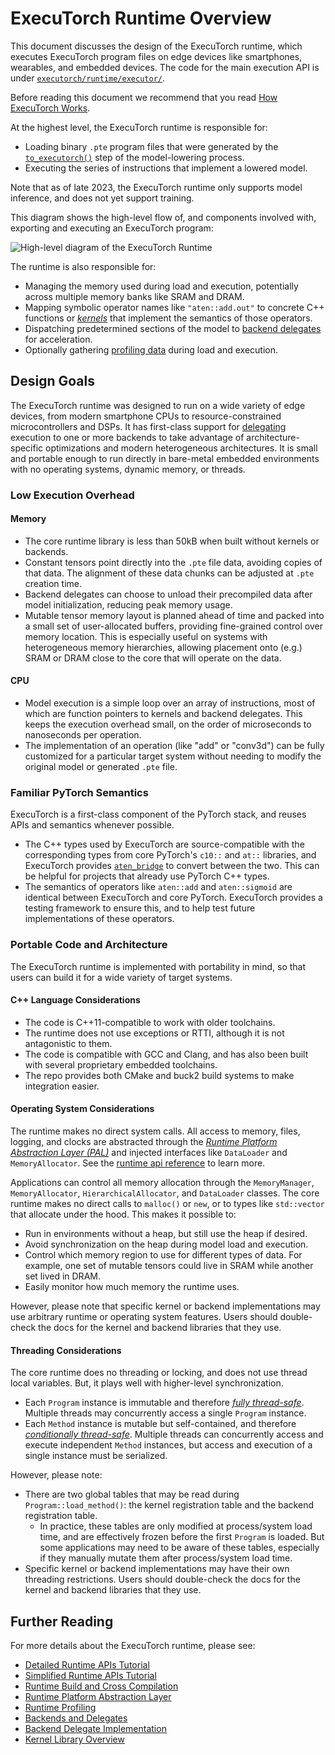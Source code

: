 # ExecuTorch Runtime Overview

This document discusses the design of the ExecuTorch runtime, which executes
ExecuTorch program files on edge devices like smartphones, wearables, and
embedded devices. The code for the main execution API is under
[`executorch/runtime/executor/`](https://github.com/pytorch/executorch/tree/main/runtime/executor).

Before reading this document we recommend that you read [How ExecuTorch
Works](intro-how-it-works.md).

At the highest level, the ExecuTorch runtime is responsible for:

* Loading binary `.pte` program files that were generated by the
  [`to_executorch()`](./tutorials/export-to-executorch-tutorial) step of the
  model-lowering process.
* Executing the series of instructions that implement a lowered model.

Note that as of late 2023, the ExecuTorch runtime only supports model inference,
and does not yet support training.

This diagram shows the high-level flow of, and components involved with,
exporting and executing an ExecuTorch program:

![High-level diagram of the ExecuTorch
Runtime](/_static/img/runtime-overview-high-level.png)

The runtime is also responsible for:

* Managing the memory used during load and execution, potentially across
  multiple memory banks like SRAM and DRAM.
* Mapping symbolic operator names like `"aten::add.out"` to concrete C++
  functions or [_kernels_](kernel-library-overview.md) that implement the
  semantics of those operators.
* Dispatching predetermined sections of the model to [backend
  delegates](compiler-delegate-and-partitioner.md) for acceleration.
* Optionally gathering [profiling data](sdk-profiling.md) during load and
  execution.

## Design Goals

The ExecuTorch runtime was designed to run on a wide variety of edge devices,
from modern smartphone CPUs to resource-constrained microcontrollers and DSPs.
It has first-class support for
[delegating](compiler-delegate-and-partitioner.md) execution to one or more
backends to take advantage of architecture-specific optimizations and modern
heterogeneous architectures. It is small and portable enough to run directly in
bare-metal embedded environments with no operating systems, dynamic memory, or
threads.

### Low Execution Overhead

#### Memory

* The core runtime library is less than 50kB when built without kernels or
  backends.
* Constant tensors point directly into the `.pte` file data, avoiding copies of
  that data. The alignment of these data chunks can be adjusted at `.pte`
  creation time.
* Backend delegates can choose to unload their precompiled data after model
  initialization, reducing peak memory usage.
* Mutable tensor memory layout is planned ahead of time and packed into a small
  set of user-allocated buffers, providing fine-grained control over memory
  location. This is especially useful on systems with heterogeneous memory
  hierarchies, allowing placement onto (e.g.) SRAM or DRAM close to the core
  that will operate on the data.

#### CPU

* Model execution is a simple loop over an array of instructions, most of which
  are function pointers to kernels and backend delegates. This keeps the
  execution overhead small, on the order of microseconds to nanoseconds per
  operation.
* The implementation of an operation (like "add" or "conv3d") can be fully
  customized for a particular target system without needing to modify the
  original model or generated `.pte` file.

### Familiar PyTorch Semantics

ExecuTorch is a first-class component of the PyTorch stack, and reuses APIs and
semantics whenever possible.

* The C++ types used by ExecuTorch are source-compatible with the corresponding
  types from core PyTorch's `c10::` and `at::` libraries, and ExecuTorch
  provides
  [`aten_bridge`](https://github.com/pytorch/executorch/blob/main/extension/aten_util/aten_bridge.h)
  to convert between the two. This can be helpful for projects that already use
  PyTorch C++ types.
* The semantics of operators like `aten::add` and `aten::sigmoid` are identical
  between ExecuTorch and core PyTorch. ExecuTorch provides a testing framework
  to ensure this, and to help test future implementations of these operators.

### Portable Code and Architecture

The ExecuTorch runtime is implemented with portability in mind, so that users
can build it for a wide variety of target systems.

#### C++ Language Considerations

* The code is C++11-compatible to work with older toolchains.
* The runtime does not use exceptions or RTTI, although it is not antagonistic
  to them.
* The code is compatible with GCC and Clang, and has also been built with
  several proprietary embedded toolchains.
* The repo provides both CMake and buck2 build systems to make integration
  easier.

#### Operating System Considerations

The runtime makes no direct system calls. All access to memory, files, logging,
and clocks are abstracted through the [_Runtime Platform Abstraction Layer
(PAL)_](runtime-platform-abstraction-layer.md) and injected interfaces like
`DataLoader` and `MemoryAllocator`. See the [runtime api reference](executorch-runtime-api-reference.rst) to learn more.

Applications can control all memory allocation through the `MemoryManager`,
`MemoryAllocator`, `HierarchicalAllocator`, and `DataLoader` classes. The core
runtime makes no direct calls to `malloc()` or `new`, or to types like
`std::vector` that allocate under the hood. This makes it possible to:

* Run in environments without a heap, but still use the heap if desired.
* Avoid synchronization on the heap during model load and execution.
* Control which memory region to use for different types of data. For example,
  one set of mutable tensors could live in SRAM while another set lived in DRAM.
* Easily monitor how much memory the runtime uses.

However, please note that specific kernel or backend implementations may use
arbitrary runtime or operating system features. Users should double-check the
docs for the kernel and backend libraries that they use.

#### Threading Considerations

The core runtime does no threading or locking, and does not use thread local
variables. But, it plays well with higher-level synchronization.

* Each `Program` instance is immutable and therefore _[fully
  thread-safe](https://faithlife.codes/blog/2008/03/degrees_of_thread_safety/#thread-safe)_.
  Multiple threads may concurrently access a single `Program` instance.
* Each `Method` instance is mutable but self-contained, and therefore
  _[conditionally
  thread-safe](https://faithlife.codes/blog/2008/03/degrees_of_thread_safety/#conditionally-thread-safe)_.
  Multiple threads can concurrently access and execute independent `Method`
  instances, but access and execution of a single instance must be serialized.

However, please note:

* There are two global tables that may be read during `Program::load_method()`:
  the kernel registration table and the backend registration table.
    * In practice, these tables are only modified at process/system load time,
      and are effectively frozen before the first `Program` is loaded. But some
      applications may need to be aware of these tables, especially if they
      manually mutate them after process/system load time.
* Specific kernel or backend implementations may have their own threading
  restrictions. Users should double-check the docs for the kernel and backend
  libraries that they use.

## Further Reading

For more details about the ExecuTorch runtime, please see:

* [Detailed Runtime APIs Tutorial](running-a-model-cpp-tutorial.md)
* [Simplified Runtime APIs Tutorial](extension-module.md)
* [Runtime Build and Cross Compilation](runtime-build-and-cross-compilation.md)
* [Runtime Platform Abstraction Layer](runtime-platform-abstraction-layer.md)
* [Runtime Profiling](sdk-profiling.md)
* [Backends and Delegates](compiler-delegate-and-partitioner.md)
* [Backend Delegate Implementation](runtime-backend-delegate-implementation-and-linking.md)
* [Kernel Library Overview](kernel-library-overview.md)
